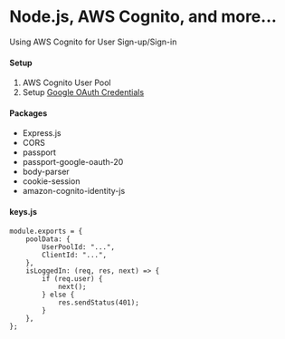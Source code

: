 # Node.js, AWS Cognito, and more...

Using AWS Cognito for User Sign-up/Sign-in

#### Setup
1. AWS Cognito User Pool
2. Setup [ Google OAuth Credentials ](https://developers.google.com/identity/protocols/oauth2)

#### Packages
 - Express.js
 - CORS
 - passport
 - passport-google-oauth-20
 - body-parser
 - cookie-session
 - amazon-cognito-identity-js


#### keys.js
```
module.exports = {
    poolData: {
        UserPoolId: "...",
        ClientId: "...",
    },
    isLoggedIn: (req, res, next) => {
        if (req.user) {
            next();
        } else {
            res.sendStatus(401);
        }
    },
};
```